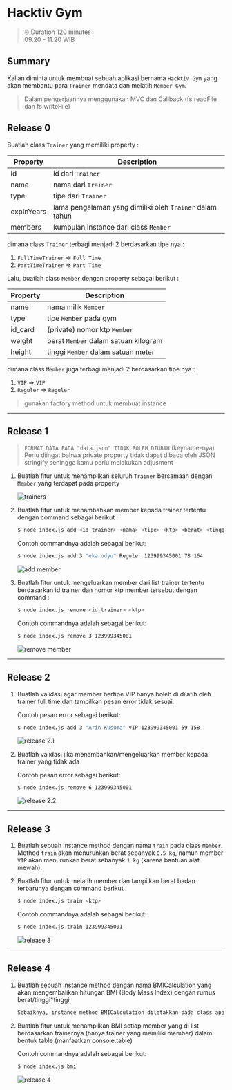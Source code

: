 # Hacktiv Gym

> ⏰ Duration 120 minutes  
> 09.20 - 11.20 WIB

## Summary

Kalian diminta untuk membuat sebuah aplikasi bernama `Hacktiv Gym` yang akan membantu para `Trainer` mendata dan melatih `Member Gym`.

> Dalam pengerjaannya menggunakan MVC dan Callback (fs.readFile dan fs.writeFile)

## Release 0

Buatlah class `Trainer` yang memiliki property :

| Property      | Description                                               |
| ------------- | --------------------------------------------------------- |
| id            | id dari `Trainer`                                         |
| name          | nama dari `Trainer`                                       |
| type          | tipe dari `Trainer`                                       |
| expInYears    | lama pengalaman yang dimiliki oleh `Trainer` dalam tahun  |
| members       | kumpulan instance dari class `Member`                     |

dimana class `Trainer` terbagi menjadi 2 berdasarkan tipe nya :
1. `FullTimeTrainer` => `Full Time`
2. `PartTimeTrainer` => `Part Time`

Lalu, buatlah class `Member` dengan property sebagai berikut :

| Property      | Description                                               |
| ------------- | --------------------------------------------------------- |
| name          | nama milik `Member`                                       |
| type          | tipe `Member` pada gym                                    |
| id_card       | (private) nomor ktp `Member`                              |
| weight        | berat `Member` dalam satuan kilogram                      |
| height        | tinggi `Member` dalam satuan meter                        |

dimana class `Member` juga terbagi menjadi 2 berdasarkan tipe nya :
1. `VIP` => `VIP`
2. `Reguler` => `Reguler`

> gunakan factory method untuk membuat instance

<hr>

## Release 1

> `FORMAT DATA PADA "data.json" TIDAK BOLEH DIUBAH` (keyname-nya) 
> Perlu diingat bahwa private property tidak dapat dibaca oleh JSON stringify sehingga kamu perlu melakukan adjusment

1. Buatlah fitur untuk menampilkan seluruh `Trainer` bersamaan dengan `Member` yang terdapat pada property 

    ![trainers](assets/r_1_1.png)

2. Buatlah fitur untuk menambahkan member kepada trainer tertentu dengan command sebagai berikut :

    ```bash
    $ node index.js add <id_trainer> <nama> <tipe> <ktp> <berat> <tinggi>
    ```

    Contoh commandnya adalah sebagai berikut:

    ```bash
    $ node index.js add 3 "eka odyu" Reguler 123999345001 78 164
    ```

    ![add member](assets/r_1_2.png)

3. Buatlah fitur untuk mengeluarkan member dari list trainer tertentu berdasarkan id trainer dan nomor ktp member tersebut dengan command :

    ```bash
    $ node index.js remove <id_trainer> <ktp>
    ```

    Contoh commandnya adalah sebagai berikut:

    ```bash
    $ node index.js remove 3 123999345001
    ```

    ![remove member](assets/r_1_3.png)

<hr>

## Release 2

1. Buatlah validasi agar member bertipe VIP hanya boleh di dilatih oleh trainer full time dan tampilkan pesan error tidak sesuai.

    Contoh pesan error sebagai berikut:

    ```bash
    $ node index.js add 3 "Arin Kusuma" VIP 123999345001 59 158
    ```

    ![release 2.1](assets/r_2_1.png)

2. Buatlah validasi jika menambahkan/mengeluarkan member kepada trainer yang tidak ada

    Contoh pesan error sebagai berikut:

    ```bash
    $ node index.js remove 6 123999345001
    ```

    ![release 2.2](assets/r_2_2.png)

<hr>

## Release 3

1. Buatlah sebuah instance method dengan nama `train` pada class `Member`. Method `train` akan menurunkan berat sebanyak `0.5 kg`, namun member `VIP` akan menurunkan berat sebanyak `1 kg` (karena bantuan alat mewah).

2. Buatlah fitur untuk melatih member dan tampilkan berat badan terbarunya dengan command berikut :

    ```bash
    $ node index.js train <ktp>
    ```

    Contoh commandnya adalah sebagai berikut:

    ```bash
    $ node index.js train 123999345001
    ```

    ![release 3](assets/r_3.png)

<hr>

## Release 4

1. Buatlah sebuah instance method dengan nama BMICalculation yang akan mengembalikan hitungan BMI (Body Mass Index) dengan rumus berat/tinggi*tinggi

    ```txt
    Sebaiknya, instance method BMICalculation diletakkan pada class apa?
    ```

2. Buatlah fitur untuk menampilkan BMI setiap member yang di list berdasarkan trainernya (hanya trainer yang memiliki member) dalam bentuk table (manfaatkan console.table)

    Contoh commandnya adalah sebagai berikut:

    ```bash
    $ node index.js bmi
    ```

    ![release 4](assets/r_4.png)